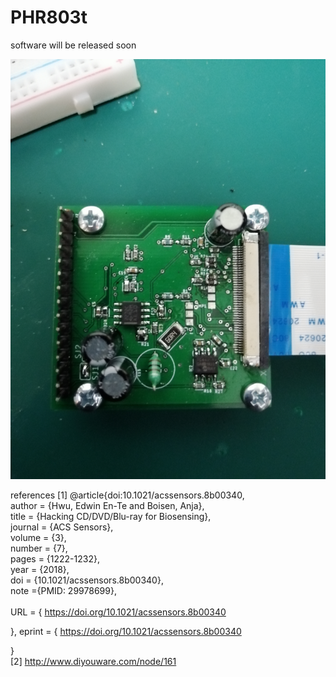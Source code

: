 # PHR803t
software will be released soon

![](images/im4.jpg)


references 
[1] @article{doi:10.1021/acssensors.8b00340, <br>
author = {Hwu, Edwin En-Te and Boisen, Anja}, <br>
title = {Hacking CD/DVD/Blu-ray for Biosensing}, <br>
journal = {ACS Sensors}, <br>
volume = {3}, <br>
number = {7}, <br>
pages = {1222-1232}, <br>
year = {2018}, <br>
doi = {10.1021/acssensors.8b00340}, <br>
    note ={PMID: 29978699}, <br>
<br>
URL = { 
        https://doi.org/10.1021/acssensors.8b00340
    
},
eprint = { 
        https://doi.org/10.1021/acssensors.8b00340
    
}
<br>
[2] http://www.diyouware.com/node/161
